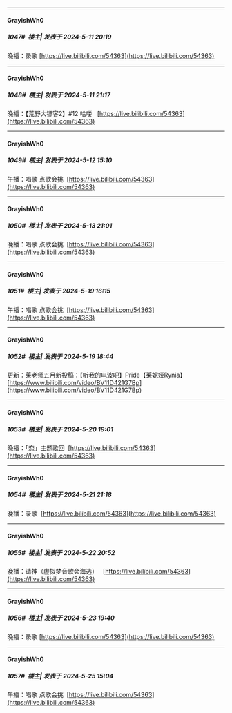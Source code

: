 ﻿
*****

####  GrayishWh0  
##### 1047#         楼主| 发表于 2024-5-11 20:19

晚播：录歌 [https://live.bilibili.com/54363](https://live.bilibili.com/54363)


*****

####  GrayishWh0  
##### 1048#         楼主| 发表于 2024-5-11 21:17

晚播：【荒野大镖客2】#12 哈喽   [https://live.bilibili.com/54363](https://live.bilibili.com/54363)


*****

####  GrayishWh0  
##### 1049#         楼主| 发表于 2024-5-12 15:10

午播：唱歌 点歌会挑  [https://live.bilibili.com/54363](https://live.bilibili.com/54363)


*****

####  GrayishWh0  
##### 1050#         楼主| 发表于 2024-5-13 21:01

晚播：唱歌 点歌会挑  [https://live.bilibili.com/54363](https://live.bilibili.com/54363)


*****

####  GrayishWh0  
##### 1051#         楼主| 发表于 2024-5-19 16:15

午播：唱歌 点歌会挑  [https://live.bilibili.com/54363](https://live.bilibili.com/54363)

*****

####  GrayishWh0  
##### 1052#         楼主| 发表于 2024-5-19 18:44

更新：莱老师五月新投稿：【听我的电波吧】Pride【莱妮娅Rynia】[https://www.bilibili.com/video/BV11D421G7Bp](https://www.bilibili.com/video/BV11D421G7Bp)

*****

####  GrayishWh0  
##### 1053#         楼主| 发表于 2024-5-20 19:01

晚播：「恋」主题歌回  [https://live.bilibili.com/54363](https://live.bilibili.com/54363)


*****

####  GrayishWh0  
##### 1054#         楼主| 发表于 2024-5-21 21:18

晚播：录歌  [https://live.bilibili.com/54363](https://live.bilibili.com/54363)


*****

####  GrayishWh0  
##### 1055#         楼主| 发表于 2024-5-22 20:52

晚播：请神（虚拟梦音歌会海选）   [https://live.bilibili.com/54363](https://live.bilibili.com/54363)


*****

####  GrayishWh0  
##### 1056#         楼主| 发表于 2024-5-23 19:40

晚播：录歌 [https://live.bilibili.com/54363](https://live.bilibili.com/54363)


*****

####  GrayishWh0  
##### 1057#         楼主| 发表于 2024-5-25 15:04

午播：唱歌 点歌会挑  [https://live.bilibili.com/54363](https://live.bilibili.com/54363)

